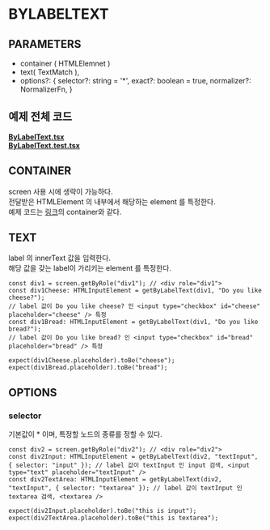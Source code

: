 # BYLABELTEXT

## PARAMETERS

- container ( HTMLElemnet )
- text( TextMatch ),
- options?: {
  selector?: string = '\*',
  exact?: boolean = true,
  normalizer?: NormalizerFn,
  }

## 예제 전체 코드

**[ByLabelText.tsx](./ByLabelText.tsx)**<br/>
**[ByLabelText.test.tsx](./ByLabelText.test.tsx)**<br/>

## CONTAINER

screen 사용 시에 생략이 가능하다. <br/>
전달받은 HTMLElement 의 내부에서 해당하는 element 를 특정한다. <br/>
예제 코드는 [링크](../1-1.ByRole/README.md)의 container와 같다. <br/>

## TEXT

label 의 innerText 값을 입력한다. <br/>
해당 값을 갖는 label이 가리키는 element 를 특정한다. <br/>

```tsx
const div1 = screen.getByRole("div1"); // <div role="div1">
const div1Cheese: HTMLInputElement = getByLabelText(div1, "Do you like cheese?");
// label 값이 Do you like cheese? 인 <input type="checkbox" id="cheese" placeholder="cheese" /> 특정
const div1Bread: HTMLInputElement = getByLabelText(div1, "Do you like bread?");
// label 값이 Do you like bread? 인 <input type="checkbox" id="bread" placeholder="bread" /> 특정

expect(div1Cheese.placeholder).toBe("cheese");
expect(div1Bread.placeholder).toBe("bread");
```

## OPTIONS

### selector

기본값이 \* 이며, 특정할 노드의 종류를 정할 수 있다. <br/>

```tsx
const div2 = screen.getByRole("div2"); // <div role="div2">
const div2Input: HTMLInputElement = getByLabelText(div2, "textInput", { selector: "input" }); // label 값이 textInput 인 input 검색, <input type="text" placeholder="textInput" />
const div2TextArea: HTMLInputElement = getByLabelText(div2, "textInput", { selector: "textarea" }); // label 값이 textInput 인 textarea 검색, <textarea />

expect(div2Input.placeholder).toBe("this is input");
expect(div2TextArea.placeholder).toBe("this is textarea");
```

